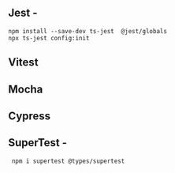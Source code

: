 ## Jest - 
    npm install --save-dev ts-jest  @jest/globals 
    npx ts-jest config:init

## Vitest
## Mocha
## Cypress
## SuperTest - 
     npm i supertest @types/supertest 
    